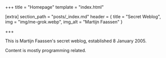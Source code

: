 +++
title = "Homepage"
template = "index.html"

[extra]
section_path = "posts/_index.md"
header = { title = "Secret Weblog", img = "img/me-grok.webp", img_alt = "Martijn Faassen" }

+++

This is Martijn Faassen's secret weblog, established 8 January 2005.

Content is mostly programming related.
